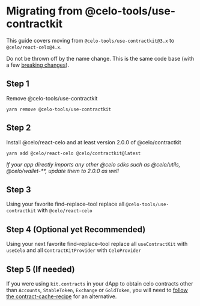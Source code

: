 # Migrating from @celo-tools/use-contractkit

This guide covers moving from `@celo-tools/use-contractkit@3.x` to `@celo/react-celo@4.x`.

Do not be thrown off by the name change. This is the same code base (with a few [breaking changes](https://github.com/celo-org/react-celo/releases/tag/v4.0.0)).

## Step 1

Remove @celo-tools/use-contractkit

`yarn remove @celo-tools/use-contractkit`

## Step 2

Install @celo/react-celo and at least version 2.0.0 of @celo/contractkit

`yarn add @celo/react-celo @celo/contractkit@latest`

_If your app directly imports any other @celo sdks such as @celo/utils, @celo/wallet-\*\*, update them to 2.0.0 as well_

## Step 3

Using your favorite find–replace–tool replace all `@celo-tools/use-contractkit` with `@celo/react-celo`

## Step 4 (Optional yet Recommended)

Using your next favorite find–replace–tool replace all `useContractKit` with `useCelo` and all `ContractKitProvider` with `CeloProvider`

## Step 5 (If needed)

If you were using `kit.contracts` in your dApp to obtain celo contracts other than `Accounts`, `StableToken`, `Exchange` or `GoldToken`, you will need to [follow the contract-cache-recipe](contract-cache-recipes.md) for an alternative.
